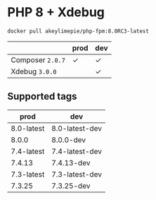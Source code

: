 # PHP 8 + Xdebug

```
docker pull akeylimepie/php-fpm:8.0RC3-latest
```

| | prod | dev |
| --- | --- | --- |
| Composer `2.0.7` | &check; | &check; |
| Xdebug `3.0.0` |  | &check; |

## Supported tags

| prod | dev |
| --- | --- |
| 8.0-latest | 8.0-latest-dev |
| 8.0.0 | 8.0.0-dev |
| 7.4-latest | 7.4-latest-dev |
| 7.4.13 | 7.4.13-dev |
| 7.3-latest | 7.3-latest-dev |
| 7.3.25 | 7.3.25-dev |

